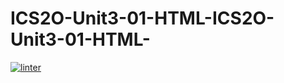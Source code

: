 # ICS2O-Unit3-01-HTML-ICS2O-Unit3-01-HTML-
[![linter](https://github.com/Daniel-Pawelko/ICS2O-Unit3-01-HTML-ICS2O-Unit3-01-HTML-/workflows/linter/badge.svg)](https://github.com/marketplace/actions/super-linter)  

